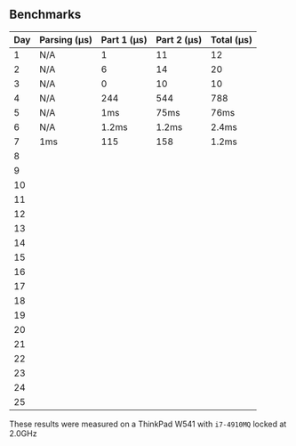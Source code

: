 ## Benchmarks

| Day | Parsing (μs) | Part 1 (μs) | Part 2 (μs) | Total (μs) |
|-----|--------------|-------------|-------------|------------|
| 1   | N/A          | 1           | 11          | 12         |
| 2   | N/A          | 6           | 14          | 20         |
| 3   | N/A          | 0           | 10          | 10         |
| 4   | N/A          | 244         | 544         | 788        |
| 5   | N/A          | 1ms         | 75ms        | 76ms       |
| 6   | N/A          | 1.2ms       | 1.2ms       | 2.4ms      |
| 7   | 1ms          | 115         | 158         | 1.2ms      |
| 8   |              |             |             |            |
| 9   |              |             |             |            |
| 10  |              |             |             |            |
| 11  |              |             |             |            |
| 12  |              |             |             |            |
| 13  |              |             |             |            |
| 14  |              |             |             |            |
| 15  |              |             |             |            |
| 16  |              |             |             |            |
| 17  |              |             |             |            |
| 18  |              |             |             |            |
| 19  |              |             |             |            |
| 20  |              |             |             |            |
| 21  |              |             |             |            |
| 22  |              |             |             |            |
| 23  |              |             |             |            |
| 24  |              |             |             |            |
| 25  |              |             |             |            |

These results were measured on a ThinkPad W541 with `i7-4910MQ` locked at 2.0GHz
